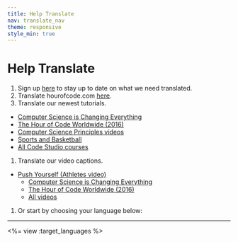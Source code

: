 ```yaml
---
title: Help Translate
nav: translate_nav
theme: responsive
style_min: true
---
```


# Help Translate
1. Sign up [here](http://eepurl.com/Im_In) to stay up to date on what we need translated.
1. Translate hourofcode.com [here](https://crowdin.com/project/hour-of-code).
1. Translate our newest tutorials.
  * [Computer Science is Changing Everything](https://www.amara.org/en/videos/atEXdPApYAO8/info/computer-science-is-changing-everything/)
  * [The Hour of Code Worldwide (2016)](https://www.amara.org/en/videos/mbBjcLLwypIT/info/hour-of-code-worldwide/)
  * [Computer Science Principles videos](#cspvideos)
  * [Sports and Basketball](/translate/sports)
  * [All Code Studio courses](/translate/tutorials)
1. Translate our video captions.
  * [Push Yourself (Athletes video)](https://www.amara.org/en/videos/SxHuH7lZDxIs/info/push-yourself-anybody-can-learn/)
	* [Computer Science is Changing Everything](https://www.amara.org/en/videos/atEXdPApYAO8/info/computer-science-is-changing-everything/)
	* [The Hour of Code Worldwide (2016)](https://www.amara.org/en/videos/mbBjcLLwypIT/info/hour-of-code-worldwide/)
	* [All videos](/translate/videos)
1. Or start by choosing your language below:

---

<%= view :target_languages %>

